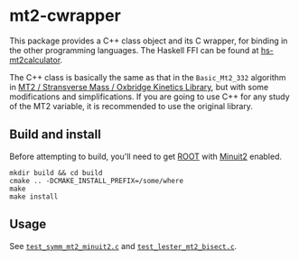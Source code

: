 # mt2-cwrapper

This package provides a C++ class object and its C wrapper, for binding in the other programming languages. The Haskell FFI can be found at [hs-mt2calculator](https://github.com/cbpark/hs-mt2calculator).

The C++ class is basically the same as that in the `Basic_Mt2_332` algorithm in [MT2 / Stransverse Mass / Oxbridge Kinetics Library](http://www.hep.phy.cam.ac.uk/~lester/mt2/), but with some modifications and simplifications. If you are going to use C++ for any study of the MT2 variable, it is recommended to use the original library.

## Build and install

Before attempting to build, you'll need to get [ROOT](http://root.cern.ch/) with [Minuit2](http://root.cern.ch/root/html/ROOT__Minuit2__Minuit2Minimizer.html) enabled.

```shell
mkdir build && cd build
cmake .. -DCMAKE_INSTALL_PREFIX=/some/where
make
make install
```

## Usage

See [`test_symm_mt2_minuit2.c`](src/test_symm_mt2_minuit2.c) and [`test_lester_mt2_bisect.c`](src/test_lester_mt2_bisect.c).
